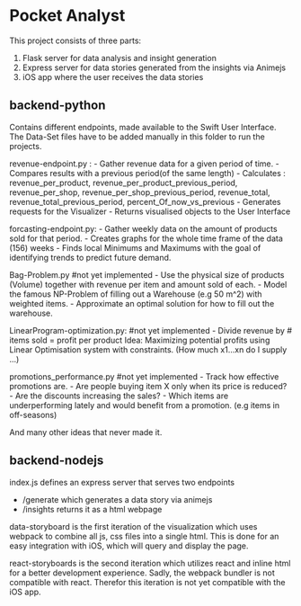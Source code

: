 # Pocket Analyst
This project consists of three parts:
1. Flask server for data analysis and insight generation
2. Express server for data stories generated from the insights via Animejs
3. iOS app where the user receives the data stories

## backend-python
Contains different endpoints, made available to the Swift User Interface. The Data-Set files have to be added manually in this folder to run the projects.
 
   revenue-endpoint.py :
       - Gather revenue data for a given period of time.
       - Compares results with a previous period(of the same length)
       - Calculates : revenue_per_product, revenue_per_product_previous_period, revenue_per_shop, revenue_per_shop_previous_period, revenue_total, revenue_total_previous_period, percent_Of_now_vs_previous
       - Generates requests for the Visualizer
       - Returns visualised objects to the User Interface
  
   forcasting-endpoint.py:
       - Gather weekly data on the amount of products sold for that period.
       - Creates graphs for the whole time frame of the data (156) weeks
       - Finds local Minimums and Maximums with the goal of identifying trends to predict future demand.
  
   Bag-Problem.py #not yet implemented
       - Use the physical size of products (Volume) together with revenue per item and amount sold of each.
       - Model the famous NP-Problem of filling out a Warehouse (e.g 50 m^2) with weighted items.
       - Approximate an optimal solution for how to fill out the warehouse. 
 
   LinearProgram-optimization.py:  #not yet implemented
       - Divide revenue by # items sold = profit per product
       Idea: Maximizing potential profits using Linear Optimisation system with constraints.
       (How much x1...xn do I supply ...)
  
   promotions_performance.py #not yet implemented
       - Track how effective promotions are.
       - Are people buying item X only when its price is reduced?
       - Are the discounts increasing the sales?
       - Which items are underperforming lately and would benefit from a promotion. (e.g items in off-seasons)
 
 
   And many other ideas that never made it.  
  
## backend-nodejs

index.js defines an express server that serves two endpoints
- /generate which generates a data story via animejs
- /insights returns it as a html webpage

data-storyboard is the first iteration of the visualization which uses webpack to combine all js, css files into a single html. This is done for an easy integration with iOS, which will query and display the page.

react-storyboards is the second iteration which utilizes react and inline html for a better development experience. Sadly, the webpack bundler is not compatible with react. Therefor this iteration is not yet compatible with the iOS app.
